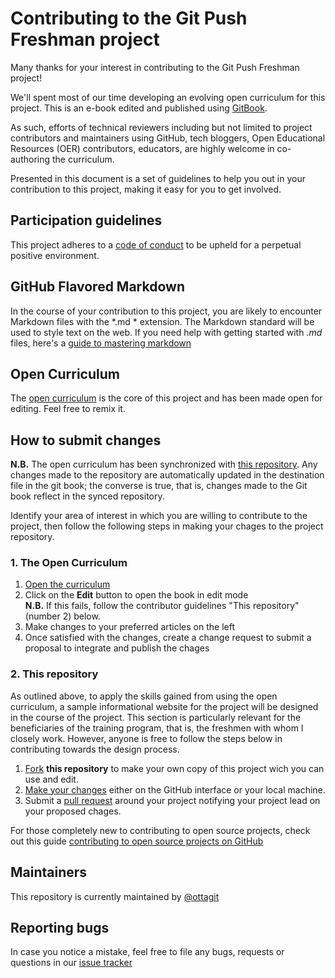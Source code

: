 # Contributing to the Git Push Freshman project

Many thanks for your interest in contributing to the Git Push Freshman project!

We'll spent most of our time developing an evolving open curriculum for this project. This is an e-book edited and published using <a href="https://www.gitbook.com">GitBook</a>. 

As such, efforts of technical reviewers including but not limited to project contributors and maintainers using GitHub, tech bloggers, Open Educational Resources (OER) contributors,  educators, are highly welcome in co-authoring the curriculum.

Presented in this document is a set of guidelines to help you out in your contribution to this project, making it easy for you to get involved.

## Participation guidelines

This project adheres to a <a href="https://github.com/ottagit/git_push_freshman/blob/master/CODE_OF_CONDUCT.md">code of conduct</a> to be upheld for a perpetual positive environment.

## GitHub Flavored Markdown
In the course of your contribution to this project, you are likely to encounter Markdown files with the *.md * extension. The Markdown standard will be used to style text on the web. If you need help with getting started with *.md* files, here's a <a href="https://guides.github.com/features/mastering-markdown/ ">guide to mastering markdown</a>

## Open Curriculum

The <a href="https://www.gitbook.com/book/ottagit/git-push-freshman-open-curriculum/details">open curriculum</a> is the core of this project and has been made open for editing. Feel free to remix it.

## How to submit changes 

<b>N.B.</b> The open curriculum has been synchronized with <a href="https://github.com/ottagit/git_push_freshman">this repository</a>. Any changes made to the repository are automatically updated in the destination file in the git book; the converse is true, that is, changes made to the Git book reflect in the synced repository.
  

Identify your area of interest in which you are willing to contribute to the project, then follow the following steps
in making your chages to the project repository.

### 1. The Open Curriculum

<ol>
  <li><a href="https://www.gitbook.com/book/ottagit/git-push-freshman-open-curriculum/details">Open the curriculum</a></li>
  <li>Click on the <b>Edit</b> button to open the book in edit mode</li> 
  <b>N.B.</b> If this fails, follow the contributor guidelines "This repository" (number 2) below.
  <li>Make changes to your preferred articles on the left</li>
  <li>Once satisfied with the changes, create a change  request to submit a proposal to integrate and publish the chages</li>
</ol>

### 2. This repository

As outlined above, to apply the skills gained from using the open curriculum, a sample informational website for the project will be designed in the course of the project. This section is particularly relevant for the beneficiaries of the training program, that is, the freshmen with whom I closely work. However, anyone is free to follow the steps below in contributing towards the design process.

<ol>
  <li><a href="https://help.github.com/articles/fork-a-repo/">Fork</a> <b>this repository</b> to make your own copy of
  this project wich you can use and edit.</li>
  <li><a href="https://guides.github.com/activities/forking/#making-changes">Make your changes</a> either on the 
  GitHub interface or your local machine.</li>
  <li>Submit a <a href="https://help.github.com/articles/about-pull-requests/">pull request</a> around your project
  notifying your project lead on your proposed chages.</li>
</ol>

For those completely new to contributing to open source projects, check out this 
guide <a href="https://akrabat.com/the-beginners-guide-to-contributing-to-a-github-project/">contributing to open source
projects on GitHub
</a>

## Maintainers

This repository is currently maintained by <a href="https://github.com/ottagit">@ottagit</a>

## Reporting bugs

In case you notice a mistake, feel free to file any bugs, requests or questions in our 
<a href="https://github.com/ottagit/git_push_freshman/issues">issue tracker</a>
